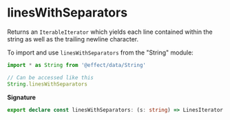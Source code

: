 # linesWithSeparators

Returns an `IterableIterator` which yields each line contained within the
string as well as the trailing newline character.

To import and use `linesWithSeparators` from the "String" module:

```ts
import * as String from '@effect/data/String'

// Can be accessed like this
String.linesWithSeparators
```

**Signature**

```ts
export declare const linesWithSeparators: (s: string) => LinesIterator
```
